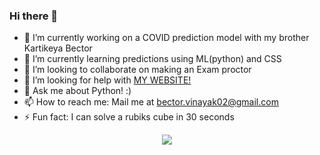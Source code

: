### Hi there 👋

- 🔭 I’m currently working on a COVID prediction model with my brother Kartikeya Bector
- 🌱 I’m currently learning predictions using ML(python) and CSS
- 👯 I’m looking to collaborate on making an Exam proctor
- 🤔 I’m looking for help with <a href = "www.bit.ly/VBector"> MY WEBSITE! </a>
- 💬 Ask me about Python! :)
- 📫 How to reach me: Mail me at bector.vinayak02@gmail.com
- ⚡ Fun fact: I can solve a rubiks cube in 30 seconds 
<div align = "center">
  <img align="center" src="https://github-readme-stats.vercel.app/api/top-langs/?username=VinayakBector2002&theme=dark" />
</div>

